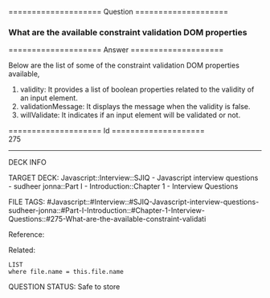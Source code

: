 ==================== Question ====================  

### What are the available constraint validation DOM properties  

==================== Answer ====================  

Below are the list of some of the constraint validation DOM properties
available,

1. validity: It provides a list of boolean properties related to the validity of
   an input element.
2. validationMessage: It displays the message when the validity is false.
3. willValidate: It indicates if an input element will be validated or not.

==================== Id ====================  
275

---

DECK INFO

TARGET DECK: Javascript::Interview::SJIQ - Javascript interview questions - sudheer jonna::Part I - Introduction::Chapter 1 - Interview Questions

FILE TAGS: #Javascript::#Interview::#SJIQ-Javascript-interview-questions-sudheer-jonna::#Part-I-Introduction::#Chapter-1-Interview-Questions::#275-What-are-the-available-constraint-validati

Reference:

Related:

```dataview
LIST
where file.name = this.file.name
```

QUESTION STATUS: Safe to store
